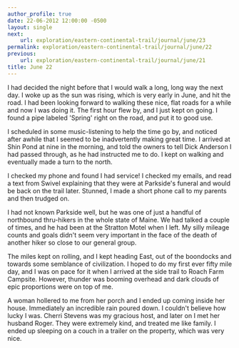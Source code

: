 ```yaml
---
author_profile: true
date: 22-06-2012 12:00:00 -0500
layout: single
next:
    url: exploration/eastern-continental-trail/journal/june/23
permalink: exploration/eastern-continental-trail/journal/june/22
previous:
    url: exploration/eastern-continental-trail/journal/june/21
title: June 22
---
```

I had decided the night before that I would walk a long, long way the next day. I woke up as the sun was rising, which is very early in June, and hit the road. I had been looking forward to walking these nice, flat roads for a while and now I was doing it. The first hour flew by, and I just kept on going. I found a pipe labeled 'Spring' right on the road, and put it to good use.

I scheduled in some music-listening to help the time go by, and noticed after awhile that I seemed to be inadvertently making great time. I arrived at Shin Pond at nine in the morning, and told the owners to tell Dick Anderson I had passed through, as he had instructed me to do. I kept on walking and eventually made a turn to the north.

I checked my phone and found I had service! I checked my emails, and read a text from Swivel explaining that they were at Parkside's funeral and would be back on the trail later. Stunned, I made a short phone call to my parents and then trudged on.

I had not known Parkside well, but he was one of just a handful of northbound thru-hikers in the whole state of Maine. We had talked a couple of times, and he had been at the Stratton Motel when I left. My silly mileage counts and goals didn't seem very important in the face of the death of another hiker so close to our general group.

The miles kept on rolling, and I kept heading East, out of the boondocks and towards some semblance of civilization. I hoped to do my first ever fifty mile day, and I was on pace for it when I arrived at the side trail to Roach Farm Campsite. However, thunder was booming overhead and dark clouds of epic proportions were on top of me.

A woman hollered to me from her porch and I ended up coming inside her house. Immediately an incredible rain poured down. I couldn't believe how lucky I was. Cherri Stevens was my gracious host, and later on I met her husband Roger. They were extremely kind, and treated me like family. I ended up sleeping on a couch in a trailer on the property, which was very nice.